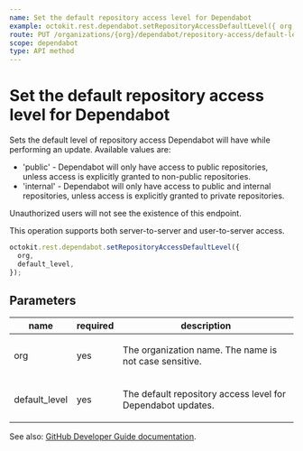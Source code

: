 ```yaml
---
name: Set the default repository access level for Dependabot
example: octokit.rest.dependabot.setRepositoryAccessDefaultLevel({ org, default_level })
route: PUT /organizations/{org}/dependabot/repository-access/default-level
scope: dependabot
type: API method
---
```


# Set the default repository access level for Dependabot

Sets the default level of repository access Dependabot will have while performing an update. Available values are:

- 'public' - Dependabot will only have access to public repositories, unless access is explicitly granted to non-public repositories.
- 'internal' - Dependabot will only have access to public and internal repositories, unless access is explicitly granted to private repositories.

Unauthorized users will not see the existence of this endpoint.

This operation supports both server-to-server and user-to-server access.

```js
octokit.rest.dependabot.setRepositoryAccessDefaultLevel({
  org,
  default_level,
});
```

## Parameters

<table>
  <thead>
    <tr>
      <th>name</th>
      <th>required</th>
      <th>description</th>
    </tr>
  </thead>
  <tbody>
    <tr><td>org</td><td>yes</td><td>

The organization name. The name is not case sensitive.

</td></tr>
<tr><td>default_level</td><td>yes</td><td>

The default repository access level for Dependabot updates.

</td></tr>
  </tbody>
</table>

See also: [GitHub Developer Guide documentation](https://docs.github.com/rest/dependabot/repository-access#set-the-default-repository-access-level-for-dependabot).
